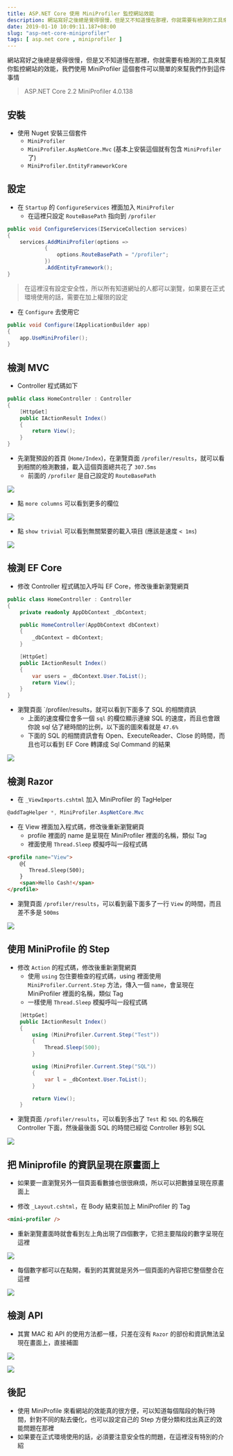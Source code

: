 ```yaml
---
title: ASP.NET Core 使用 MiniProfiler 監控網站效能
description: 網站寫好之後總是覺得很慢，但是又不知道慢在那裡，你就需要有檢測的工具來幫你監控網站的效能，我們使用 MiniProfiler 這個套件可以簡單的來幫我們作到這件事情
date: 2019-01-10 10:09:11.187+08:00
slug: "asp-net-core-miniprofiler"
tags: [ asp.net core , miniprofiler ]
---
```


網站寫好之後總是覺得很慢，但是又不知道慢在那裡，你就需要有檢測的工具來幫你監控網站的效能，我們使用 MiniProfiler 這個套件可以簡單的來幫我們作到這件事情

> ASP.NET Core 2.2
> MiniProfiler 4.0.138

## 安裝

- 使用 Nuget 安裝三個套件
	- `MiniProfiler`
	- `MiniProfiler.AspNetCore.Mvc` (基本上安裝這個就有包含 `MiniProfiler` 了)
	- `MiniProfiler.EntityFrameworkCore`

## 設定

- 在 `Startup` 的 `ConfigureServices` 裡面加入 `MiniProfiler`
	- 在這裡只設定 `RouteBasePath` 指向到 `/profiler`

```csharp
public void ConfigureServices(IServiceCollection services)
{
    services.AddMiniProfiler(options =>
            {
                options.RouteBasePath = "/profiler";
            })
            .AddEntityFramework();
}
```

> 在這裡沒有設定安全性，所以所有知道網址的人都可以瀏覽，如果要在正式環境使用的話，需要在加上權限的設定

- 在 `Configure` 去使用它

```csharp
public void Configure(IApplicationBuilder app)
{
    app.UseMiniProfiler();
}
```

## 檢測 MVC

- Controller 程式碼如下

```csharp
public class HomeController : Controller
{
 	[HttpGet]
	public IActionResult Index()
	{
		return View();
	}
}
```

- 先瀏覽預設的首頁 (`Home/Index`)，在瀏覽頁面 `/profiler/results`，就可以看到相關的檢測數據，載入這個頁面總共花了 `307.5ms`
	- 前面的 `/profiler` 是自己設定的 `RouteBasePath`

![](/images/404.webp)

- 點 `more columns` 可以看到更多的欄位

![](/images/404.webp)

- 點 `show trivial` 可以看到無關緊要的載入項目 (應該是速度 `< 1ms`)

![](/images/404.webp)

## 檢測 EF Core

- 修改 Controller 程式碼加入呼叫 EF Core，修改後重新瀏覽網頁

```csharp
public class HomeController : Controller
{
    private readonly AppDbContext _dbContext;

    public HomeController(AppDbContext dbContext)
    {
        _dbContext = dbContext;
    }

 	[HttpGet]
	public IActionResult Index()
	{
		var users = _dbContext.User.ToList();
		return View();
	}
}
```

- 瀏覽頁面 `/profiler/results，就可以看到下面多了 SQL 的相關資訊
	- 上面的速度欄位會多一個 `sql` 的欄位顯示連線 SQL 的速度，而且也會跟你說 sql 佔了總時間的比例，以下面的圖來看就是 `47.6%`
	- 下面的 SQL 的相關資訊會有 Open、ExecuteReader、Close 的時間，而且也可以看到 EF Core 轉譯成 Sql Command 的結果

![](/images/404.webp)

## 檢測 Razor

- 在 `_ViewImports.cshtml` 加入 MiniProfiler 的 TagHelper

```csharp
@addTagHelper *, MiniProfiler.AspNetCore.Mvc
```

- 在 View 裡面加入程式碼，修改後重新瀏覽網頁
	- profile 裡面的 name 是呈現在 MiniProfiler 裡面的名稱，類似 Tag
	- 裡面使用 `Thread.Sleep` 模擬呼叫一段程式碼

```html
<profile name="View">
    @{
       Thread.Sleep(500);
    }
    <span>Hello Cash!</span>
</profile>
```

- 瀏覽頁面 `/profiler/results`，可以看到最下面多了一行 `View` 的時間，而且差不多是 `500ms`

![](/images/404.webp)

## 使用 MiniProfile 的 Step

- 修改 `Action` 的程式碼，修改後重新瀏覽網頁
	- 使用 `using` 包住要檢查的程式碼，using 裡面使用 `MiniProfiler.Current.Step` 方法，傳入一個 `name`，會呈現在 MiniProfiler 裡面的名稱，類似 Tag
	- 一樣使用 `Thread.Sleep` 模擬呼叫一段程式碼

```csharp
	[HttpGet]
	public IActionResult Index()
	{
		using (MiniProfiler.Current.Step("Test"))
		{
			Thread.Sleep(500);
		}

		using (MiniProfiler.Current.Step("SQL"))
		{
			var l = _dbContext.User.ToList();
		}

		return View();
	}
```

- 瀏覽頁面 `/profiler/results`，可以看到多出了 `Test` 和 `SQL` 的名稱在 Controller 下面，然後最後面 SQL 的時間已經從 Controller 移到 SQL

![](/images/404.webp)

## 把 Miniprofile 的資訊呈現在原畫面上

- 如果要一直瀏覽另外一個頁面看數據也很很麻煩，所以可以把數據呈現在原畫面上

- 修改 `_Layout.cshtml`，在 Body 結束前加上 MiniProfiler 的 Tag

```html
<mini-profiler />
```

- 重新瀏覽畫面時就會看到左上角出現了四個數字，它把主要階段的數字呈現在這裡

![](/images/404.webp)

- 每個數字都可以在點開，看到的其實就是另外一個頁面的內容把它整個整合在這裡

![](/images/404.webp)

## 檢測 API

- 其實 MAC 和 API 的使用方法都一樣，只差在沒有 `Razor` 的部份和資訊無法呈現在畫面上，直接補圖

![](/images/404.webp)

![](/images/404.webp)

## 後記

- 使用 MiniProfile 來看網站的效能真的很方便，可以知道每個階段的執行時間，針對不同的點去優化，也可以設定自己的 Step 方便分類和找出真正的效能問題在那裡
- 如果要在正式環境使用的話，必須要注意安全性的問題，在這裡沒有特別的介紹 
